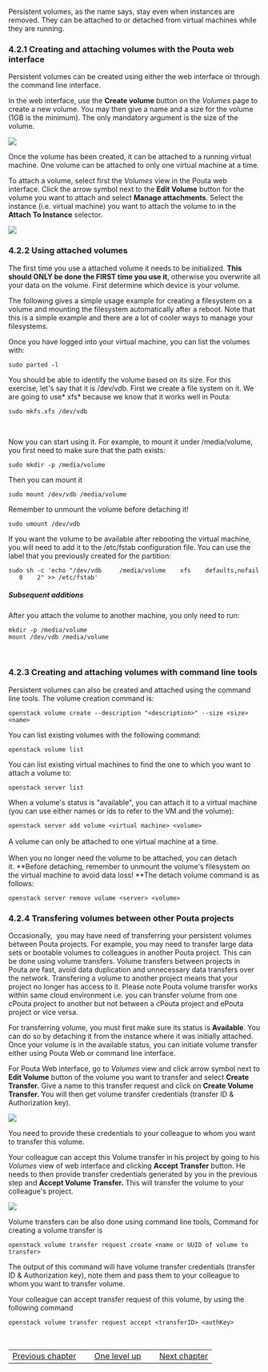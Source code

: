 Persistent volumes,  as the  name says, stay  even when  instances are
removed. They  can be  attached to  or detached  from virtual machines
while they are running.

### 4.2.1 Creating and attaching volumes with the Pouta web interface

Persistent volumes  can be created  using either the web  interface or
through the command line interface.

In  the  web  interface,  use  the **Create  volume**  button  on  the
*Volumes* page to create a new volume.  You may then give a name and a
size for the volume (1GB is  the minimum). The only mandatory argument
is the size of the volume.

![][1]

Once the  volume has  been created,  it can be  attached to  a running
virtual  machine. One  volume  can  be attached  to  only one  virtual
machine at a time.

To attach a  volume, select first the *Volumes* view  in the Pouta web
interface. Click the  arrow symbol next to the  **Edit Volume** button
for   the   volume   you    want   to   attach   and   select **Manage
attachments**. Select the instance (i.e.  virtual machine) you want to
attach the volume to in the **Attach To Instance** selector.

![][2]

### 4.2.2 Using attached volumes

The first time  you use a attached volume it  needs to be initialized.
**This should ONLY be done the  FIRST time you use it**, otherwise you
overwrite all your data on the volume. First determine which device is
your volume.

The following gives  a simple usage example for  creating a filesystem
on  a   volume  and mounting  the  filesystem   automatically after  a
reboot.  Note that  this  is a  simple  example and  there  are a  lot
of cooler ways to manage your filesystems.

Once  you have  logged into  your virtual  machine, you  can list  the
volumes with:

    sudo parted -l

You should be able to identify the  volume based on its size. For this
exercise,  let's say  that  it  is /dev/vdb.  First  we create  a<span
style="text-align:  justify;"> file  system on  it.  We  are going  to
use</span>* xfs*<span  style="text-align:  justify;"> because we  know
that it works well in Pouta:</span>

    sudo mkfs.xfs /dev/vdb

 

Now  you  can   start  using  it. For  example,  to   mount  it  under
/media/volume, you first need to make sure that the path exists:

    sudo mkdir -p /media/volume

Then you can mount it

    sudo mount /dev/vdb /media/volume

Remember to unmount the volume before detaching it!

    sudo umount /dev/vdb

If you  want the volume  to be  available after rebooting  the virtual
machine, you will need to add it to the /etc/fstab configuration file.
You can use the label that you previously created for the partition:

    sudo sh -c 'echo "/dev/vdb     /media/volume    xfs    defaults,nofail    0    2" >> /etc/fstab'

##### Subsequent additions

After you attach the volume to another machine, you only need to run:

    mkdir -p /media/volume
    mount /dev/vdb /media/volume

 

### 4.2.3 Creating and attaching volumes with command line tools

Persistent volumes can also be  created and attached using the command
line tools. The volume creation command is:

~~~~
openstack volume create --description "<description>" --size <size> <name>
~~~~

You can list existing volumes with the following command:

~~~~
openstack volume list
~~~~

You can  list existing virtual machines  to find the one  to which you
want to attach a volume to:

~~~~
openstack server list
~~~~

When a volume's status is "available",  you can attach it to a virtual
machine (you can  use either names or  ids to refer to the  VM and the
volume):

~~~~
openstack server add volume <virtual machine> <volume>
~~~~

<span style="line-height: 1.5;">A  volume can only be  attached to one
virtual machine at a time.</span>

When you  no longer  need the  volume to be  attached, you  can detach
it. **Before detaching, remember to unmount the volume's filesystem on
the virtual machine to avoid data loss! **The detach volume command is
as follows:

~~~~
openstack server remove volume <server> <volume>
~~~~

### 4.2.4 Transfering volumes between other Pouta projects

Occasionally,   you  may have  need  of  transferring your  persistent
volumes between Pouta projects. For  example, you may need to transfer
large data  sets or  bootable volumes to  colleagues in  another Pouta
project. This  can be done  using volume transfers.   Volume transfers
between  projects  in  Pouta  are fast,  avoid  data  duplication  and
unnecessary data transfers  over the network. Transfering  a volume to
another project  means that your project  no longer has access  to it.
Please note Pouta volume transfer  works within same cloud environment
i.e.  you can  transfer volume from one cPouta project  to another but
not between a cPouta project and ePouta project or vice versa.

For  transferring  volume,  you  must   first  make  sure  its  status
is **Available**.  You can  do so  by detaching  it from  the instance
where it was initially attached. Once  your volume is in the available
status, you  can initiate  volume transfer either  using Pouta  Web or
command line interface.

For Pouta Web interface,  go to *Volumes* view and  click arrow symbol
next to **Edit Volume** button of  the volume you want to transfer and
select **Create Transfer.**  Give a name to this  transfer request and
click on **Create Volume Transfer.** You will then get volume transfer
credentials (transfer ID & Authorization key).

![][3]

You need  to provide these credentials  to your colleague to  whom you
want to transfer this volume.

Your colleague can accept this Volume transfer in his project by going
to  his  *Volumes*  view  of   web  interface  and  clicking  **Accept
Transfer**  button.  He needs  to  then  provide transfer  credentials
generated by you in the  previous step and **Accept Volume Transfer.**
This will transfer the volume to your colleague's project.

![][4]

Volume transfers  can be also  done using command line  tools, Command
for creating a volume transfer is 

    openstack volume transfer request create <name or UUID of volume to transfer>

The  output  of this  command  will  have volume transfer  credentials
(transfer ID  & Authorization key),  note them  and pass them  to your
colleague to whom you want to transfer volume.

Your colleague  can accept transfer  request of this volume,  by using
the following command

    openstack volume transfer request accept <transferID> <authKey>

 

|                    | | | | |
|--------------------|-----|----------------|-----|----------------|
| [Previous chapter] |     | [One level up] |     | [Next chapter] |

  [1]: https://research.csc.fi/documents/48467/51198/create-volume-horizon.png/606e03f1-0d15-4243-aa4b-f4de9445a2a8?t=1474289809417
  [2]: https://research.csc.fi/documents/48467/51198/volume-attach-horizon2.png/2725549b-fb2b-48e3-935a-c8d72e2b0148?t=1474290373568
  [3]: https://research.csc.fi/documents/48467/115407/pouta-volume-transfer-creation.png/15c0df32-c29d-45cb-9a07-c1ed5a5be555?t=1531829251965
  [4]: https://research.csc.fi/documents/48467/115407/pouta-accept-volume-transfer.png/23a33f64-5388-4e4d-9a9c-7e3db4bbb1e9?t=1531829245195
  [Previous chapter]: https://research.csc.fi/pouta-ephemeral-storage
  [One level up]: https://research.csc.fi/pouta-user-guide
  [Next chapter]: https://research.csc.fi/pouta-snapshots
